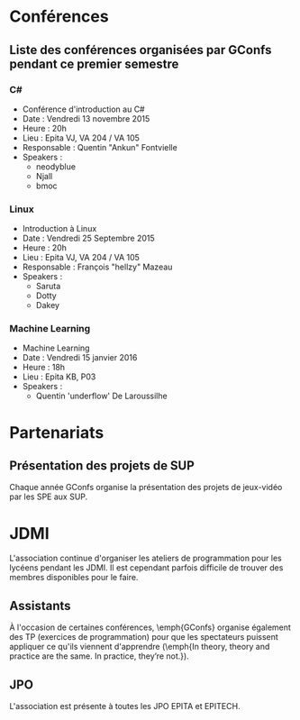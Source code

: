 # Conférences

## Liste des conférences organisées par GConfs pendant ce premier semestre

### C#

* Conférence d'introduction au C#
* Date : Vendredi 13 novembre 2015
* Heure : 20h
* Lieu : Epita VJ, VA 204 / VA 105
* Responsable : Quentin "Ankun" Fontvielle
* Speakers :
    * neodyblue
    * Njall
    * bmoc

### Linux

* Introduction à Linux
* Date : Vendredi 25 Septembre 2015
* Heure : 20h
* Lieu : Epita VJ, VA 204 / VA 105
* Responsable : François "hellzy" Mazeau
* Speakers :
    * Saruta
    * Dotty
    * Dakey

### Machine Learning

* Machine Learning
* Date : Vendredi 15 janvier 2016
* Heure : 18h
* Lieu : Epita KB, P03
* Speakers :
    * Quentin 'underflow' De Laroussilhe

# Partenariats

## Présentation des projets de SUP

Chaque année GConfs organise la présentation des projets de jeux-vidéo par les
SPE aux SUP.

# JDMI

L'association continue d'organiser les ateliers de programmation pour les
lycéens pendant les JDMI. Il est cependant parfois difficile de trouver des
membres disponibles pour le faire.

## Assistants

À l'occasion de certaines conférences, \emph{GConfs} organise également des TP
(exercices de programmation) pour que les spectateurs puissent appliquer ce
qu'ils viennent d'apprendre (\emph{In theory, theory and practice are the same.
In practice, they’re not.}).

## JPO

L'association est présente à toutes les JPO EPITA et EPITECH.


